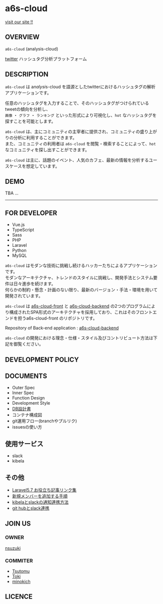 # a6s-cloud
[visit our site !!]()

## OVERVIEW
`a6s-cloud` (analysis-cloud)

[twitter](https://twitter.com) ハッシュタグ分析プラットフォーム

## DESCRIPTION

`a6s-cloud` は a*nalysi*s-cloud を語源としたtwitterにおけるハッシュタグの解析アプリケーションです。  

任意のハッシュタグを入力することで、そのハッシュタグがつけられているtweetの傾向を分析し、  
`画像` ・ `グラフ` ・ `ランキング` といった形式により可視化し、`hot` なハッシュタグを探すことを可能とします。

`a6s-cloud` は、主にコミュニティの主宰者に提供され、コミュニティの盛り上がりの分析に利用することができます。  
また、コミュニティの利用者は `a6s-cloud` を閲覧・検索することによって、`hot` なコミュニティを探し出すことができます。

`a6s-cloud` は主に、話題のイベント、人気のカフェ、最新の情報を分析するユースケースを想定しています。

## DEMO
TBA ...

---
## FOR DEVELOPER
* Vue.js
* TypeScript
* Sass
* PHP
* Laravel
* Python
* MySQL

`a6s-cloud` はモダンな技術に挑戦し続けるハッカーたちによるアプリケーションです。  
モダンなアーキテクチャ、トレンドのスタイルに挑戦し、開発手法とシステム要件は日々進歩を続けます。  
何らかの制約・懸念・計画のない限り、最新のバージョン・手法・環境を用いて開発されています。

`a6s-cloud` は [a6s-cloud-front](https://github.com/nsuzuki7713/a6s-cloud-front) と [a6s-cloud-backend](https://github.com/nsuzuki7713/a6s-cloud-backend) の2つのプログラムにより構成されたSPA形式のアーキテクチャを採用しており、これはそのフロントエンドを担うa6s-cloud-front のリポジトリです。

Repository of Back-end application : [a6s-cloud-backend](https://github.com/nsuzuki7713/a6s-cloud-backend)

`a6s-cloud` の開発における理念・仕様・スタイル及びコントリビュート方法は下記を御覧ください。

## DEVELOPMENT POLICY

## DOCUMENTS
* Outer Spec
* Inner Spec
* Function Design
* Development Style
* [DB設計書](https://docs.google.com/spreadsheets/d/1yKhZl0ISlI6fhFIjqpVFvrnn9nDJPN232Z2RQCOOH7Q/edit#gid=0)
* コンテナ構成図
* git運用フロー(branchやプルリク)
* issuesの使い方

## 使用サービス
* slack
* kibela

## その他
* [Laravel5.7 お役立ち記事リンク集](https://a6s-cloud.kibe.la/notes/7)
* [新規メンバーを追加する手順](https://a6s-cloud.kibe.la/notes/6)
* [kibelaとslackの通知連携方法](https://a6s-cloud.kibe.la/notes/4)
* [git hubとslack連携](https://a6s-cloud.kibe.la/notes/2)

## JOIN US
### OWNER
[nsuzuki](https://github.com/nsuzuki7713)  
### COMMITER
* [Tsutomu](https://github.com/TsutomuNakamura)
* [Toki](https://github.com/tokidrill)
* [minokich](https://github.com/minokich)

## LICENCE


<!-- ```
yarn install
```

### Compiles and hot-reloads for development
```
yarn run serve
```

### Compiles and minifies for production
```
yarn run build
```

### Lints and fixes files
```
yarn run lint
``` -->
